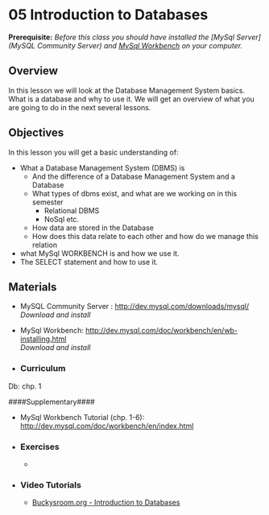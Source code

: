 05 Introduction to Databases
===============
**Prerequisite:** _Before this class you should have installed the [MySql Server](MySQL Community Server) and [MySql Workbench](http://dev.mysql.com/doc/workbench/en/wb-installing.html) on your computer._  

## Overview ##
In this lesson we will look at the Database Management System basics. What is a database and why to use it. We will get an overview of what you are going to do in the next several lessons. 
## Objectives ##
In this lesson you will get a basic understanding of:
* What a Database Management System (DBMS) is   
  * And the difference of a Database Management System and a Database
  * What types of dbms exist, and what are we working on in this semester
    * Relational DBMS
    * NoSql etc.
  * How data are stored in the Database
  * How does this data relate to each other and how do we manage this relation
* what MySql WORKBENCH is and how we use it.  
* The SELECT statement and how to use it.  

## Materials ##

* MySQL Community Server : http://dev.mysql.com/downloads/mysql/   
  _Download and install_   
* MySql Workbench: http://dev.mysql.com/doc/workbench/en/wb-installing.html   
  _Download and install_


* ### Curriculum ###
Db: chp. 1  

  ####Supplementary####  
  * MySql Workbench Tutorial (chp. 1-6): http://dev.mysql.com/doc/workbench/en/index.html   
 

* ### Exercises ###
  * 

* ### Video Tutorials ###
  * [Buckysroom.org - Introduction to Databases](https://buckysroom.org/videos.php?cat=49)
